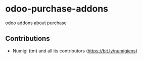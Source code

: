 # odoo-purchase-addons
odoo addons about purchase


Contributions
------------
* Numigi (tm) and all its contributors (https://bit.ly/numigiens)

